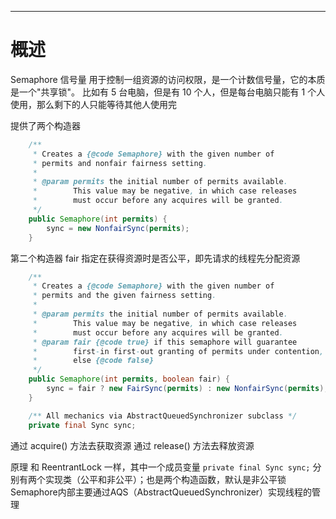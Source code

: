 ___
# 概述
Semaphore 信号量
用于控制一组资源的访问权限，是一个计数信号量，它的本质是一个"共享锁"。
比如有 5 台电脑，但是有 10 个人，但是每台电脑只能有 1 个人使用，那么剩下的人只能等待其他人使用完

提供了两个构造器
```JAVA
    /**
     * Creates a {@code Semaphore} with the given number of
     * permits and nonfair fairness setting.
     *
     * @param permits the initial number of permits available.
     *        This value may be negative, in which case releases
     *        must occur before any acquires will be granted.
     */
    public Semaphore(int permits) {
        sync = new NonfairSync(permits);
    }
```
第二个构造器 fair 指定在获得资源时是否公平，即先请求的线程先分配资源
```JAVA
    /**
     * Creates a {@code Semaphore} with the given number of
     * permits and the given fairness setting.
     *
     * @param permits the initial number of permits available.
     *        This value may be negative, in which case releases
     *        must occur before any acquires will be granted.
     * @param fair {@code true} if this semaphore will guarantee
     *        first-in first-out granting of permits under contention,
     *        else {@code false}
     */
    public Semaphore(int permits, boolean fair) {
        sync = fair ? new FairSync(permits) : new NonfairSync(permits);
    }
```

```Java
    /** All mechanics via AbstractQueuedSynchronizer subclass */
    private final Sync sync;
```

通过 acquire() 方法去获取资源
通过 release() 方法去释放资源


原理
和 ReentrantLock 一样，其中一个成员变量 `private final Sync sync;` 分别有两个实现类（公平和非公平）；也是两个构造函数，默认是非公平锁
Semaphore内部主要通过AQS（AbstractQueuedSynchronizer）实现线程的管理